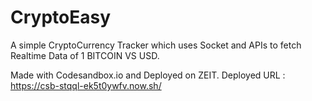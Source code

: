 # CryptoEasy
A simple CryptoCurrency Tracker which uses Socket and APIs to fetch Realtime Data of 1 BITCOIN VS USD.

Made with Codesandbox.io and Deployed on ZEIT.
Deployed URL : https://csb-stqql-ek5t0ywfv.now.sh/
